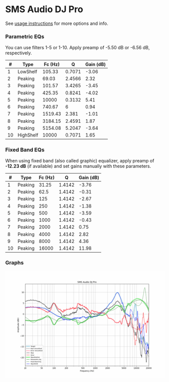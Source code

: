# SMS Audio DJ Pro
See [usage instructions](https://github.com/jaakkopasanen/AutoEq#usage) for more options and info.

### Parametric EQs
You can use filters 1-5 or 1-10. Apply preamp of -5.50 dB or -6.56 dB, respectively.

|   # | Type      |   Fc (Hz) |      Q |   Gain (dB) |
|-----|-----------|-----------|--------|-------------|
|   1 | LowShelf  |    105.33 | 0.7071 |       -3.06 |
|   2 | Peaking   |     69.03 | 2.4566 |        2.32 |
|   3 | Peaking   |    101.57 | 3.4265 |       -3.45 |
|   4 | Peaking   |    425.35 | 0.8241 |       -4.02 |
|   5 | Peaking   |  10000    | 0.3132 |        5.41 |
|   6 | Peaking   |    740.67 | 6      |        0.94 |
|   7 | Peaking   |   1519.43 | 2.381  |       -1.01 |
|   8 | Peaking   |   3184.15 | 2.4591 |        1.87 |
|   9 | Peaking   |   5154.08 | 5.2047 |       -3.64 |
|  10 | HighShelf |  10000    | 0.7071 |        1.65 |

### Fixed Band EQs
When using fixed band (also called graphic) equalizer, apply preamp of **-12.23 dB** (if available) and set gains manually with these parameters.

|   # | Type    |   Fc (Hz) |      Q |   Gain (dB) |
|-----|---------|-----------|--------|-------------|
|   1 | Peaking |     31.25 | 1.4142 |       -3.76 |
|   2 | Peaking |     62.5  | 1.4142 |       -0.31 |
|   3 | Peaking |    125    | 1.4142 |       -2.67 |
|   4 | Peaking |    250    | 1.4142 |       -1.38 |
|   5 | Peaking |    500    | 1.4142 |       -3.59 |
|   6 | Peaking |   1000    | 1.4142 |       -0.43 |
|   7 | Peaking |   2000    | 1.4142 |        0.75 |
|   8 | Peaking |   4000    | 1.4142 |        2.82 |
|   9 | Peaking |   8000    | 1.4142 |        4.36 |
|  10 | Peaking |  16000    | 1.4142 |       11.98 |

### Graphs
![](./SMS%20Audio%20DJ%20Pro.png)
